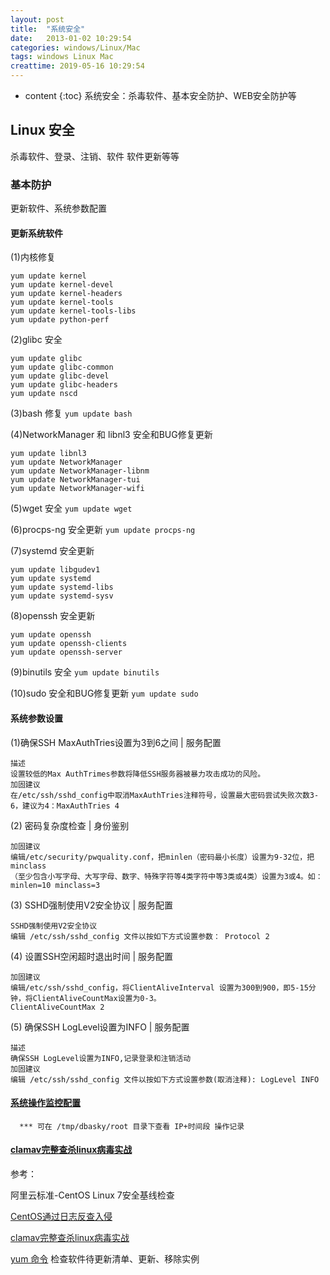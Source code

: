 ```yaml
---
layout: post
title:  "系统安全"
date:   2013-01-02 10:29:54
categories: windows/Linux/Mac
tags: windows Linux Mac
creattime: 2019-05-16 10:29:54
---
```


* content
{:toc}
系统安全：杀毒软件、基本安全防护、WEB安全防护等


## Linux 安全

杀毒软件、登录、注销、软件 软件更新等等

### 基本防护

更新软件、系统参数配置

#### 更新系统软件

(1)内核修复
```shell
yum update kernel
yum update kernel-devel
yum update kernel-headers
yum update kernel-tools
yum update kernel-tools-libs
yum update python-perf
```

(2)glibc 安全
```shell
yum update glibc
yum update glibc-common
yum update glibc-devel
yum update glibc-headers
yum update nscd
```

(3)bash 修复
```yum update bash```


(4)NetworkManager 和 libnl3 安全和BUG修复更新

```shell
yum update libnl3
yum update NetworkManager
yum update NetworkManager-libnm
yum update NetworkManager-tui
yum update NetworkManager-wifi
```

(5)wget 安全 
```yum update wget```

(6)procps-ng 安全更新
```yum update procps-ng ```

(7)systemd 安全更新
```shell
yum update libgudev1
yum update systemd
yum update systemd-libs
yum update systemd-sysv
```

(8)openssh 安全更新
```shell
yum update openssh
yum update openssh-clients
yum update openssh-server
```

(9)binutils 安全
```yum update binutils```


(10)sudo 安全和BUG修复更新
```yum update sudo```


#### 系统参数设置

(1)确保SSH MaxAuthTries设置为3到6之间 | 服务配置
```
描述
设置较低的Max AuthTrimes参数将降低SSH服务器被暴力攻击成功的风险。
加固建议
在/etc/ssh/sshd_config中取消MaxAuthTries注释符号，设置最大密码尝试失败次数3-6，建议为4：MaxAuthTries 4
```


(2) 密码复杂度检查 | 身份鉴别
```
加固建议
编辑/etc/security/pwquality.conf，把minlen（密码最小长度）设置为9-32位，把minclass
（至少包含小写字母、大写字母、数字、特殊字符等4类字符中等3类或4类）设置为3或4。如： minlen=10 minclass=3
```

(3) SSHD强制使用V2安全协议 | 服务配置
```
SSHD强制使用V2安全协议
编辑 /etc/ssh/sshd_config 文件以按如下方式设置参数： Protocol 2
```

(4) 设置SSH空闲超时退出时间 | 服务配置
```
加固建议
编辑/etc/ssh/sshd_config，将ClientAliveInterval 设置为300到900，即5-15分钟，将ClientAliveCountMax设置为0-3。
ClientAliveCountMax 2
```

(5) 确保SSH LogLevel设置为INFO | 服务配置
```
描述
确保SSH LogLevel设置为INFO,记录登录和注销活动
加固建议
编辑 /etc/ssh/sshd_config 文件以按如下方式设置参数(取消注释): LogLevel INFO
```

#### [系统操作监控配置](https://www.landui.com/help/show-2714.html)

```
  *** 可在 /tmp/dbasky/root 目录下查看 IP+时间段 操作记录 
```

#### [clamav完整查杀linux病毒实战](https://www.cnblogs.com/k98091518/p/6895078.html)

参考：

阿里云标准-CentOS Linux 7安全基线检查

[CentOS通过日志反查入侵](https://www.landui.com/help/show-2714.html)

[clamav完整查杀linux病毒实战](https://www.cnblogs.com/k98091518/p/6895078.html)

[yum 命令](https://www.runoob.com/linux/linux-yum.html) 检查软件待更新清单、更新、移除实例